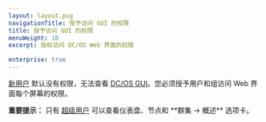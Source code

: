 ```yaml
---
layout: layout.pug
navigationTitle: 授予访问 GUI 的权限
title: 授予访问 GUI 的权限
menuWeight: 10
excerpt: 授权访问 DC/OS Web 界面的权限 

enterprise: true
---
```

<!-- The source repository for this topic is https://github.com/dcos/dcos-docs-site -->


[新用户](/cn/1.12/security/ent/users-groups/) 默认没有权限，无法查看 [DC/OS GUI](/cn/1.12/gui/)。您必须授予用户和组访问 Web 界面每个屏幕的权限。

<p class="message--important"><strong>重要提示：</strong> 只有 <a href="/cn/1.12/security/ent/perms-reference/#superuser">超级用户</a> 可以查看仪表盘、节点和 **群集 -> 概述** 选项卡。</p>
